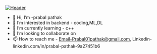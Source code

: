 [![Header](https://raw.githubusercontent.com/MartinHeinz/<OWNER>/<OWNER>/readme_header.png "Header")](https://twitter.com/PrabalP56179978)
- 👋 Hi, I’m -prabal pathak
- 👀 I’m interested in backend - coding,ML,DL
- 🌱 I’m currently learning -  c++
- 💞️ I’m looking to collaborate on 
- 📫 How to reach me -  Email-Prabal01pathak@gmail.com,
                         Linkedin-linkedin.com/in/prabal-pathak-9a27451b6

